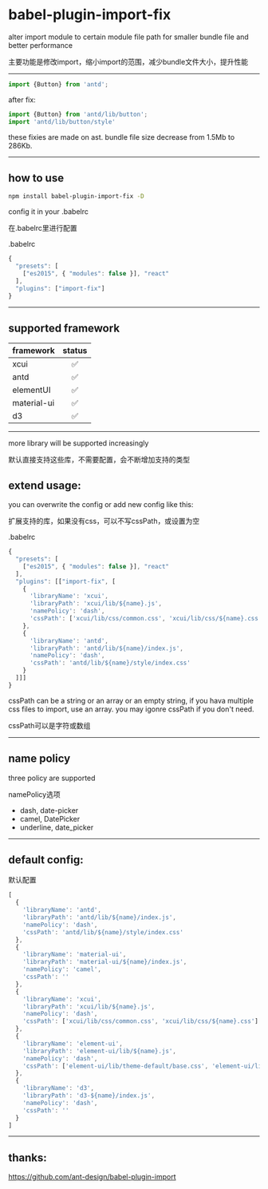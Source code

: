 # babel-plugin-import-fix


alter import module to certain module file path for smaller bundle file and better performance

主要功能是修改import，缩小import的范围，减少bundle文件大小，提升性能

-------

```javascript
import {Button} from 'antd';
```

after fix:

```javascript
import {Button} from 'antd/lib/button';
import 'antd/lib/button/style'
```
these fixies are made on ast.
bundle file size decrease from 1.5Mb to 286Kb.

-------

## how to use

```bash
npm install babel-plugin-import-fix -D
```

config it in your .babelrc

在.babelrc里进行配置

.babelrc
```javascript
{
  "presets": [
    ["es2015", { "modules": false }], "react"
  ],
  "plugins": ["import-fix"]
}
```

-------

## supported framework

| framework | status  |
| :------------ |:---------------:|
| xcui         |✅        |
| antd         |✅        |
| elementUI    |✅        |
| material-ui  |✅        |
| d3           |✅        |
-------

more library will be supported increasingly

默认直接支持这些库，不需要配置，会不断增加支持的类型

## extend usage:

you can overwrite the config or add new config like this:

扩展支持的库，如果没有css，可以不写cssPath，或设置为空

.babelrc
```javascript
{
  "presets": [
    ["es2015", { "modules": false }], "react"
  ],
  "plugins": [["import-fix", [
    {
      'libraryName': 'xcui',
      'libraryPath': 'xcui/lib/${name}.js',
      'namePolicy': 'dash',
      'cssPath': ['xcui/lib/css/common.css', 'xcui/lib/css/${name}.css']
    },
    {
      'libraryName': 'antd',
      'libraryPath': 'antd/lib/${name}/index.js',
      'namePolicy': 'dash',
      'cssPath': 'antd/lib/${name}/style/index.css'
    }
  ]]]
}
```

cssPath can be a string or an array or an empty string, if you hava multiple css files to import, use an array.
you may igonre cssPath if you don't need.

cssPath可以是字符或数组


-------

## name policy

three policy are supported

namePolicy选项

+ dash, date-picker
+ camel, DatePicker
+ underline, date_picker

-------

## default config:

默认配置

```javascript
[
  {
    'libraryName': 'antd',
    'libraryPath': 'antd/lib/${name}/index.js',
    'namePolicy': 'dash',
    'cssPath': 'antd/lib/${name}/style/index.css'
  },
  {
    'libraryName': 'material-ui',
    'libraryPath': 'material-ui/${name}/index.js',
    'namePolicy': 'camel',
    'cssPath': ''
  },
  {
    'libraryName': 'xcui',
    'libraryPath': 'xcui/lib/${name}.js',
    'namePolicy': 'dash',
    'cssPath': ['xcui/lib/css/common.css', 'xcui/lib/css/${name}.css']
  },
  {
    'libraryName': 'element-ui',
    'libraryPath': 'element-ui/lib/${name}.js',
    'namePolicy': 'dash',
    'cssPath': ['element-ui/lib/theme-default/base.css', 'element-ui/lib/theme-default/${name}.css']
  },
  {
    'libraryName': 'd3',
    'libraryPath': 'd3-${name}/index.js',
    'namePolicy': 'dash',
    'cssPath': ''
  }
]
```

-------


## thanks:

https://github.com/ant-design/babel-plugin-import
